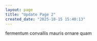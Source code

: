 ```yaml
---
layout: page
title: "Update Page 2"
created_date: "2025-10-15 15:40:13"
---
```


fermentum convallis mauris ornare quam 
